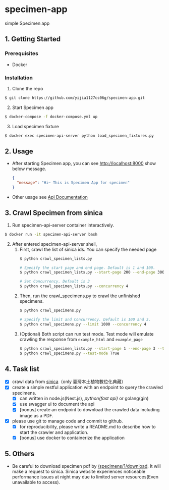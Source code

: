 # specimen-app
simple Specimen app


## 1. Getting Started

### Prerequisites
- Docker

### Installation

1. Clone the repo
```sh
$ git clone https://github.com/yijia1127cs06g/specimen-app.git
```
2. Start Specimen app
```sh
$ docker-compose -f docker-compose.yml up
```
3. Load specimen fixture
```sh
$ docker exec specimen-api-server python load_specimen_fixtures.py
```

## 2. Usage
- After starting Specimen app, you can see [http://localhost:8000](http://localhost:8000) show below message.
    ```json
    {
      "message": "Hi~ This is Specimen App for specimen"
    }
    ```
- Other usage see [Api Documentation](http://localhost:8000/docs)

## 3. Crawl Specimen from sinica
1. Run specimen-api-server container interactively.
```sh
$ docker run -it specimen-api-server bash
```
2. After entered specimen-api-server shell, 
   1. First, crawl the list of sinica ids. You can specify the needed page
      ```sh
      $ python crawl_specimen_lists.py
      
      # Specify the start page and end page. Default is 1 and 100.
      $ python crawl_specimen_lists.py --start-page 200 --end-page 300
      
      # Set Concurrency. Default is 3
      $ python crawl_specimen_lists.py --concurrency 4
      ```
   2. Then, run the crawl_specimens.py to crawl the unfinished specimens.
      ```sh
      $ python crawl_specimens.py
      
      # Specify the limit and Concurrency. Default is 100 and 3.
      $ python crawl_specimens.py --limit 1000 --concurrency 4
      ```
   3. (Optional) Both script can run test mode. Test mode will emulate crawling the response from `example_html` and `example_page`
      ```sh
      $ python crawl_specimen_lists.py --start-page 1 --end-page 3 --test-mode True
      $ python crawl_specimens.py --test-mode True
      ```

## 4. Task list
- [X] crawl data from [sinica](https://sinica.digitalarchives.tw/collection.php?type=3799)（only 臺灣本土植物數位化典藏）
- [X] create a simple restful application with an endpoint to query the crawled specimens.
  - [X] can written in node.js(Nest.js), *python(fast api)* or golang(gin)
  - [X] use swagger ui to document the api
  - [X] [bonus] create an endpoint to download the crawled data including image as a PDF.
- [X] please use git to manage code and commit to github.
  - [X] for reproducibility, please write a README.md to describe how to start the crawler and application.
  - [X] [bonus] use docker to containerize the application

## 5. Others
- Be careful to download specimen pdf by [/specimens/1/download](http://localhost:8000/specimens/1/download). It will make a request to sinica. Sinica website experiences noticeable performance issues at night may due to limited server resources(Even unavailable to access).
